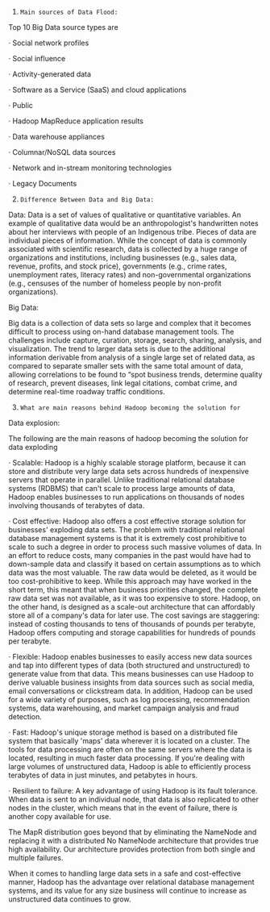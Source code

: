 1.     Main sources of Data Flood:

Top 10 Big Data source types are



·        Social network profiles

·        Social influence

·        Activity-generated data

·        Software as a Service (SaaS) and cloud applications

·         Public

·        Hadoop MapReduce application results

·        Data warehouse appliances

·        Columnar/NoSQL data sources

·        Network and in-stream monitoring technologies

·        Legacy Documents





2.     Difference Between Data and Big Data:

Data: Data is a set of values of qualitative or quantitative
variables. An example of qualitative data would be an anthropologist's
handwritten notes about her interviews with people of an Indigenous
tribe. Pieces of data are individual pieces of information. While the
concept of data is commonly associated with scientific research, data
is collected by a huge range of organizations and institutions,
including businesses (e.g., sales data, revenue, profits, and stock
price), governments (e.g., crime rates, unemployment rates, literacy
rates) and non-governmental organizations (e.g., censuses of the
number of homeless people by non-profit organizations).



Big Data:

Big data is a collection of data sets so large and complex that it
becomes difficult to process using on-hand database management tools.
The challenges include capture, curation, storage, search, sharing,
analysis, and visualization. The trend to larger data sets is due to
the additional information derivable from analysis of a single large
set of related data, as compared to separate smaller sets with the
same total amount of data, allowing correlations to be found to “spot
business trends, determine quality of research, prevent diseases, link
legal citations, combat crime, and determine real-time roadway traffic
conditions.

3.     What are main reasons behind Hadoop becoming the solution for
Data explosion:



The following are the main reasons of hadoop becoming the solution for
data exploding



·        Scalable: Hadoop is a highly scalable storage platform,
because it can store and distribute very large data sets across
hundreds of inexpensive servers that operate in parallel. Unlike
traditional relational database systems (RDBMS) that can't scale to
process large amounts of data, Hadoop enables businesses to run
applications on thousands of nodes involving thousands of terabytes of
data.



·        Cost effective: Hadoop also offers a cost effective storage
solution for businesses' exploding data sets. The problem with
traditional relational database management systems is that it is
extremely cost prohibitive to scale to such a degree in order to
process such massive volumes of data. In an effort to reduce costs,
many companies in the past would have had to down-sample data and
classify it based on certain assumptions as to which data was the most
valuable. The raw data would be deleted, as it would be too
cost-prohibitive to keep. While this approach may have worked in the
short term, this meant that when business priorities changed, the
complete raw data set was not available, as it was too expensive to
store. Hadoop, on the other hand, is designed as a scale-out
architecture that can affordably store all of a company's data for
later use. The cost savings are staggering: instead of costing
thousands to tens of thousands of pounds per terabyte, Hadoop offers
computing and storage capabilities for hundreds of pounds per
terabyte.





·        Flexible: Hadoop enables businesses to easily access new data
sources and tap into different types of data (both structured and
unstructured) to generate value from that data. This means businesses
can use Hadoop to derive valuable business insights from data sources
such as social media, email conversations or clickstream data. In
addition, Hadoop can be used for a wide variety of purposes, such as
log processing, recommendation systems, data warehousing, and market
campaign analysis and fraud detection.



·        Fast: Hadoop's unique storage method is based on a
distributed file system that basically 'maps' data wherever it is
located on a cluster. The tools for data processing are often on the
same servers where the data is located, resulting in much faster data
processing. If you're dealing with large volumes of unstructured data,
Hadoop is able to efficiently process terabytes of data in just
minutes, and petabytes in hours.





·        Resilient to failure: A key advantage of using Hadoop is its
fault tolerance. When data is sent to an individual node, that data is
also replicated to other nodes in the cluster, which means that in the
event of failure, there is another copy available for use.

The MapR distribution goes beyond that by eliminating the NameNode and
replacing it with a distributed No NameNode architecture that provides
true high availability. Our architecture provides protection from both
single and multiple failures.

When it comes to handling large data sets in a safe and cost-effective
manner, Hadoop has the advantage over relational database management
systems, and its value for any size business will continue to increase
as unstructured data continues to grow.
